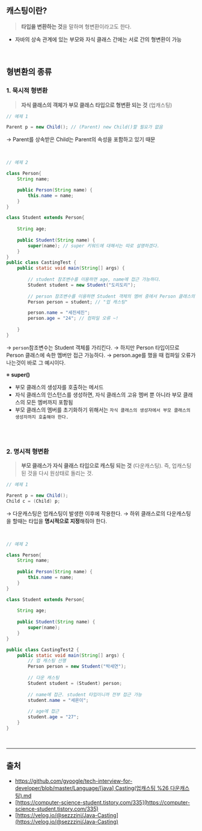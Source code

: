 ## 캐스팅이란?

> **타입을 변환하는 것**을 말하며 형변환이라고도 한다.

- 자바의 상속 관계에 있는 부모와 자식 클래스 간에는 서로 간의 형변환이 가능

<br>

## 형변환의 종류

### 1. 묵시적 형변환

> **자식 클래스의 객체가 부모 클래스 타입으로 형변환 되는 것** (업캐스팅)

```java
// 예제 1

Parent p = new Child(); // (Parent) new Child()할 필요가 없음
```
→ Parent를 상속받은 Child는 Parent의 속성을 포함하고 있기 때문

<br>

```java
// 예제 2

class Person{
	String name;

	public Person(String name) {
		this.name = name;
	}
}

class Student extends Person{
	
	String age;
	
	public Student(String name) {
		super(name); // super 키워드에 대해서는 따로 설명하겠다.
	}
}
public class CastingTest {
	public static void main(String[] args) {
    
    	// student 참조변수를 이용하면 age, name에 접근 가능하다.
    	Student student = new Student("도리도리"); 
	
    	// person 참조변수를 이용하면 Student 객체의 멤버 중에서 Person 클래스의 멤버에만 접근이 가능하다.
        Person person = student; // "업 캐스팅"

        person.name = "세진세진";
        person.age = "24"; // 컴파일 오류 ~!
	
	}
}
```
→ `person`참조변수는 Student 객체를 가리킨다.
→ 하지만 Person 타입이므로 Person 클래스에 속한 멤버만 접근 가능하다.
→ person.age를 했을 때 컴파일 오류가 나는것이 바로 그 예시이다.
<br>

※ **super()**
* 부모 클래스의 생성자를 호출하는 메서드
* 자식 클래스의 인스턴스를 생성하면, 자식 클래스의 고유 멤버 뿐 아니라 부모 클래스의 모든 멤버까지 포함됨
* 부모 클래스의 멤버를 초기화하기 위해서는 `자식 클래스의 생성자에서 부모 클래스의 생성자까지 호출해야 한다.`

<br>
<br>

### 2. 명시적 형변환

> **부모 클래스가 자식 클래스 타입으로 캐스팅 되는 것** (다운캐스팅).
즉, 업캐스팅된 것을 다시 원상태로 돌리는 것.

```java
// 예제 1

Parent p = new Child();
Child c = (Child) p;
```
→ 다운캐스팅은 업캐스팅이 발생한 이후에 작용한다.
→ 하위 클래스로의 다운캐스팅을 할때는 타입을 **명시적으로 지정**해줘야 한다.

<br>

```java
// 예제 2

class Person{
	String name;
	
	public Person(String name) {
		this.name = name;
	}
}

class Student extends Person{
	
	String age;
	
	public Student(String name) {
		super(name); 
	}
}

public class CastingTest2 {
	public static void main(String[] args) {
		// 업 캐스팅 선행
		Person person = new Student("박세연");
		
		// 다운 캐스팅
		Student student = (Student) person;
		
		// name에 접근. student 타입이니까 전부 접근 가능
		student.name = "세욘이";
		
		// age에 접근
		student.age = "27";
	}
}
```

<br>

---

## 출처

- [https://github.com/gyoogle/tech-interview-for-developer/blob/master/Language/[java] Casting(업캐스팅 %26 다운캐스팅).md](https://github.com/gyoogle/tech-interview-for-developer/blob/master/Language/%5Bjava%5D%20Casting(%EC%97%85%EC%BA%90%EC%8A%A4%ED%8C%85%20%26%20%EB%8B%A4%EC%9A%B4%EC%BA%90%EC%8A%A4%ED%8C%85).md)
- [https://computer-science-student.tistory.com/335](https://computer-science-student.tistory.com/335)
- [https://velog.io/@sezzzini/Java-Casting](https://velog.io/@sezzzini/Java-Casting)